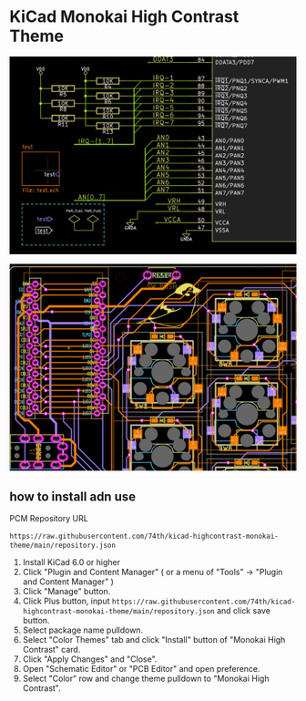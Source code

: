 # KiCad Monokai High Contrast Theme

![](./monokai-high-contrast/eeschema.png)

![](./monokai-high-contrast/pcbnew.png)

## how to install adn use

PCM Repository URL

```
https://raw.githubusercontent.com/74th/kicad-highcontrast-monokai-theme/main/repository.json
```

1. Install KiCad 6.0 or higher
2. Click "Plugin and Content Manager" ( or a menu of "Tools" -> "Plugin and Content Manager" )
3. Click "Manage" button.
4. Click Plus button, input `https://raw.githubusercontent.com/74th/kicad-highcontrast-monokai-theme/main/repository.json` and click save button.
5. Select package name pulldown.
6. Select "Color Themes" tab and click "Install" button of "Monokai High Contrast" card.
7. Click "Apply Changes" and "Close".
8. Open "Schematic Editor" or "PCB Editor" and open preference.
9. Select "Color" row and change theme pulldown to "Monokai High Contrast".
